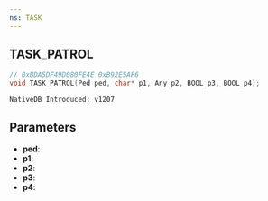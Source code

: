 ```yaml
---
ns: TASK
---
```

## TASK_PATROL

```c
// 0xBDA5DF49D080FE4E 0xB92E5AF6
void TASK_PATROL(Ped ped, char* p1, Any p2, BOOL p3, BOOL p4);
```

```
NativeDB Introduced: v1207
```

## Parameters
* **ped**:
* **p1**:
* **p2**:
* **p3**:
* **p4**:

